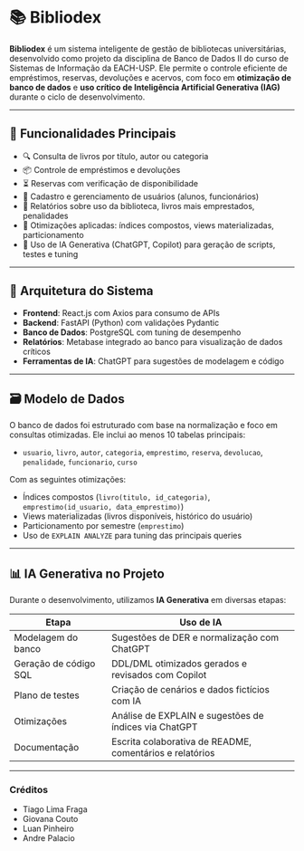 # 📚 Bibliodex

**Bibliodex** é um sistema inteligente de gestão de bibliotecas universitárias, desenvolvido como projeto da disciplina de Banco de Dados II do curso de Sistemas de Informação da EACH-USP. Ele permite o controle eficiente de empréstimos, reservas, devoluções e acervos, com foco em **otimização de banco de dados** e **uso crítico de Inteligência Artificial Generativa (IAG)** durante o ciclo de desenvolvimento.

---

## 🚀 Funcionalidades Principais

- 🔍 Consulta de livros por título, autor ou categoria
- 📦 Controle de empréstimos e devoluções
- ⏳ Reservas com verificação de disponibilidade
- 👥 Cadastro e gerenciamento de usuários (alunos, funcionários)
- 📑 Relatórios sobre uso da biblioteca, livros mais emprestados, penalidades
- 🧠 Otimizações aplicadas: índices compostos, views materializadas, particionamento
- 🤖 Uso de IA Generativa (ChatGPT, Copilot) para geração de scripts, testes e tuning

---

## 🧱 Arquitetura do Sistema

- **Frontend**: React.js com Axios para consumo de APIs
- **Backend**: FastAPI (Python) com validações Pydantic
- **Banco de Dados**: PostgreSQL com tuning de desempenho
- **Relatórios**: Metabase integrado ao banco para visualização de dados críticos
- **Ferramentas de IA**: ChatGPT para sugestões de modelagem e código

---

## 🗃️ Modelo de Dados

O banco de dados foi estruturado com base na normalização e foco em consultas otimizadas. Ele inclui ao menos 10 tabelas principais:

- `usuario`, `livro`, `autor`, `categoria`, `emprestimo`, `reserva`, `devolucao`, `penalidade`, `funcionario`, `curso`

Com as seguintes otimizações:
- Índices compostos (`livro(titulo, id_categoria)`, `emprestimo(id_usuario, data_emprestimo)`)
- Views materializadas (livros disponíveis, histórico do usuário)
- Particionamento por semestre (`emprestimo`)
- Uso de `EXPLAIN ANALYZE` para tuning das principais queries

---

## 📊 IA Generativa no Projeto

Durante o desenvolvimento, utilizamos **IA Generativa** em diversas etapas:

| Etapa                         | Uso de IA                                                  |
|------------------------------|-------------------------------------------------------------|
| Modelagem do banco           | Sugestões de DER e normalização com ChatGPT                |
| Geração de código SQL        | DDL/DML otimizados gerados e revisados com Copilot         |
| Plano de testes              | Criação de cenários e dados fictícios com IA               |
| Otimizações                  | Análise de EXPLAIN e sugestões de índices via ChatGPT      |
| Documentação                 | Escrita colaborativa de README, comentários e relatórios   |

---

### Créditos
- Tiago Lima Fraga
- Giovana Couto
- Luan Pinheiro
- Andre Palacio
